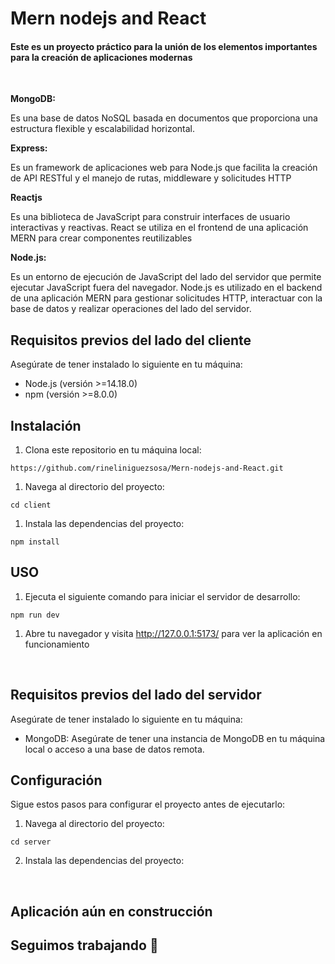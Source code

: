 # Mern nodejs and React

#### Este es un proyecto práctico para la unión de los elementos importantes para la creación de aplicaciones modernas
<br>

**MongoDB:** 

Es una base de datos NoSQL basada en documentos que proporciona una estructura flexible y escalabilidad horizontal.

**Express:**

Es un framework de aplicaciones web para Node.js que facilita la creación de API RESTful y el manejo de rutas, middleware y solicitudes HTTP

**Reactjs**

Es una biblioteca de JavaScript para construir interfaces de usuario interactivas y reactivas. React se utiliza en el frontend de una aplicación MERN para crear componentes reutilizables

**Node.js:** 

Es un entorno de ejecución de JavaScript del lado del servidor que permite ejecutar JavaScript fuera del navegador. Node.js es utilizado en el backend de una aplicación MERN para gestionar solicitudes HTTP, interactuar con la base de datos y realizar operaciones del lado del servidor.

## Requisitos previos del lado del cliente

Asegúrate de tener instalado lo siguiente en tu máquina:

- Node.js (versión >=14.18.0)
- npm (versión >=8.0.0)

## Instalación

1. Clona este repositorio en tu máquina local:

```shell
https://github.com/rineliniguezsosa/Mern-nodejs-and-React.git
```

1. Navega al directorio del proyecto:

```shell
cd client
```

1. Instala las dependencias del proyecto:

```shell
npm install
```

## USO

1. Ejecuta el siguiente comando para iniciar el servidor de desarrollo:

```shell
npm run dev
```

1. Abre tu navegador y visita http://127.0.0.1:5173/ para ver la aplicación en funcionamiento

<br>

## Requisitos previos del lado del servidor

Asegúrate de tener instalado lo siguiente en tu máquina:

- MongoDB: Asegúrate de tener una instancia de MongoDB en tu máquina local o acceso a una base de datos remota.

## Configuración

Sigue estos pasos para configurar el proyecto antes de ejecutarlo:

1. Navega al directorio del proyecto:

```shell
cd server
```

2. Instala las dependencias del proyecto:

<br>

## Aplicación aún en construcción 
## Seguimos trabajando :hammer:

